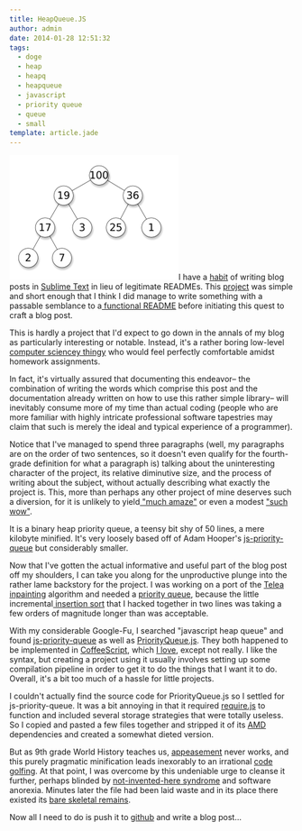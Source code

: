 ```yaml
---
title: HeapQueue.JS
author: admin
date: 2014-01-28 12:51:32
tags: 
  - doge
  - heap
  - heapq
  - heapqueue
  - javascript
  - priority queue
  - queue
  - small
template: article.jade
---
```


[![heap](heap-300x222.png)](heap.png)I have a [habit](https://github.com/antimatter15/ocrad.js) of writing blog posts in [Sublime Text](http://www.sublimetext.com/3) in lieu of legitimate READMEs. This [project](https://github.com/antimatter15/heapqueue.js) was simple and short enough that I think I did manage to write something with a passable semblance to a[ functional README](https://github.com/antimatter15/heapqueue.js/blob/master/README.md) before initiating this quest to craft a blog post.

This is hardly a project that I'd expect to go down in the annals of my blog as particularly interesting or notable. Instead, it's a rather boring low-level [computer sciencey thingy](http://en.wikipedia.org/wiki/Heap_(data_structure)) who would feel perfectly comfortable amidst homework assignments.

In fact, it's virtually assured that documenting this endeavor– the combination of writing the words which comprise this post and the documentation already written on how to use this rather simple library– will inevitably consume more of my time than actual coding (people who are more familiar with highly intricate professional software tapestries may claim that such is merely the ideal and typical experience of a programmer).

Notice that I've managed to spend three paragraphs (well, my paragraphs are on the order of two sentences, so it doesn't even qualify for the fourth-grade definition for what a paragraph is) talking about the uninteresting character of the project, its relative diminutive size, and the process of writing about the subject, without actually describing what exactly the project is. This, more than perhaps any other project of mine deserves such a diversion, for it is unlikely to yield[ "much amaze"](vQvAaGW.jpg) or even a modest ["such wow"](tumblr_mtsg23ehsy1sjf3who1_500.jpg).

It is a binary heap priority queue, a teensy bit shy of 50 lines, a mere kilobyte minified. It's very loosely based off of Adam Hooper's [js-priority-queue](https://github.com/adamhooper/js-priority-queue) but considerably smaller.

Now that I've gotten the actual informative and useful part of the blog post off my shoulders, I can take you along for the unproductive plunge into the rather lame backstory for the project. I was working on a port of the [Telea](http://iwi.eldoc.ub.rug.nl/FILES/root/2004/JGraphToolsTelea/2004JGraphToolsTelea.pdf) [inpainting](http://en.wikipedia.org/wiki/Inpainting) algorithm and needed a [priority queue](http://en.wikipedia.org/wiki/Priority_queue), because the little incremental[ insertion sort](http://en.wikipedia.org/wiki/Insertion_sort) that I hacked together in two lines was taking a few orders of magnitude longer than was acceptable.

With my considerable Google-Fu, I searched "javascript heap queue" and found [js-priority-queue](https://github.com/adamhooper/js-priority-queue) as well as [PriorityQueue.js](https://github.com/STRd6/priority_queue/tree/master). They both happened to be implemented in [CoffeeScript](http://coffeescript.org/), which [I love](https://github.com/neotenic/protobowl), except not really. I like the syntax, but creating a project using it usually involves setting up some compilation pipeline in order to get it to do the things that I want it to do. Overall, it's a bit too much of a hassle for little projects.

I couldn't actually find the source code for PriorityQueue.js so I settled for js-priority-queue. It was a bit annoying in that it required [require.js](http://requirejs.org/) to function and included several storage strategies that were totally useless. So I copied and pasted a few files together and stripped it of its [AMD](http://requirejs.org/docs/whyamd.html) dependencies and created a somewhat dieted version.

But as 9th grade World History teaches us, [appeasement](http://en.wikipedia.org/wiki/Appeasement) never works, and this purely pragmatic minification leads inexorably to an irrational [code golfing](http://en.wikipedia.org/wiki/Code_golf). At that point, I was overcome by this undeniable urge to cleanse it further, perhaps blinded by [not-invented-here syndrome](http://en.wikipedia.org/wiki/Not_invented_here) and software anorexia. Minutes later the file had been laid waste and in its place there existed its [bare skeletal remains](https://github.com/antimatter15/heapqueue.js/blob/master/heapqueue.js).

Now all I need to do is push it to [github](https://github.com/antimatter15/heapqueue.js) and write a blog post...
